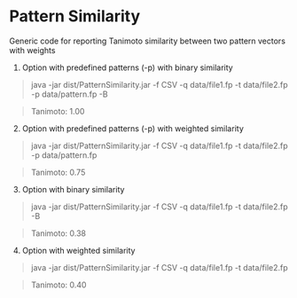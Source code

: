 Pattern Similarity
=================

Generic code for reporting Tanimoto similarity between two pattern vectors with weights

1) Option with predefined patterns (-p) with binary similarity
> java -jar dist/PatternSimilarity.jar -f CSV -q data/file1.fp -t data/file2.fp -p data/pattern.fp -B

> Tanimoto: 1.00

2) Option with predefined patterns (-p) with weighted similarity
>java -jar dist/PatternSimilarity.jar -f CSV -q data/file1.fp -t data/file2.fp -p data/pattern.fp 

>Tanimoto: 0.75


3) Option with binary similarity
> java -jar dist/PatternSimilarity.jar -f CSV -q data/file1.fp -t data/file2.fp -B

> Tanimoto: 0.38

4) Option with weighted similarity
>java -jar dist/PatternSimilarity.jar -f CSV -q data/file1.fp -t data/file2.fp 

>Tanimoto: 0.40
